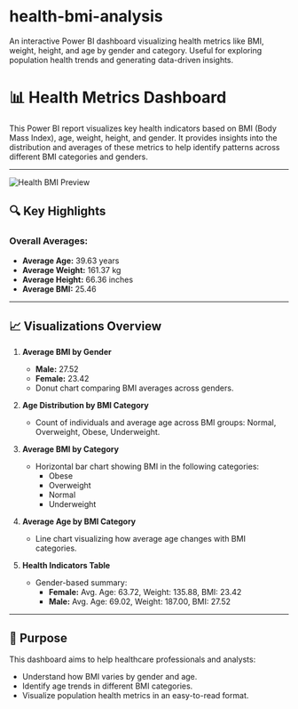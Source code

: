 # health-bmi-analysis
An interactive Power BI dashboard visualizing health metrics like BMI, weight, height, and age by gender and category. Useful for exploring population health trends and generating data-driven insights.
# 📊 Health Metrics Dashboard

This Power BI report visualizes key health indicators based on BMI (Body Mass Index), age, weight, height, and gender. It provides insights into the distribution and averages of these metrics to help identify patterns across different BMI categories and genders.

---
![Health BMI Preview](health-bmi-analysis-dashboad.png)
## 🔍 Key Highlights

### Overall Averages:
- **Average Age:** 39.63 years  
- **Average Weight:** 161.37 kg  
- **Average Height:** 66.36 inches  
- **Average BMI:** 25.46  

---

## 📈 Visualizations Overview

1. **Average BMI by Gender**
   - **Male:** 27.52  
   - **Female:** 23.42  
   - Donut chart comparing BMI averages across genders.

2. **Age Distribution by BMI Category**
   - Count of individuals and average age across BMI groups: Normal, Overweight, Obese, Underweight.

3. **Average BMI by Category**
   - Horizontal bar chart showing BMI in the following categories:
     - Obese
     - Overweight
     - Normal
     - Underweight

4. **Average Age by BMI Category**
   - Line chart visualizing how average age changes with BMI categories.

5. **Health Indicators Table**
   - Gender-based summary:
     - **Female:** Avg. Age: 63.72, Weight: 135.88, BMI: 23.42  
     - **Male:** Avg. Age: 69.02, Weight: 187.00, BMI: 27.52

---

## 🎯 Purpose

This dashboard aims to help healthcare professionals and analysts:
- Understand how BMI varies by gender and age.
- Identify age trends in different BMI categories.
- Visualize population health metrics in an easy-to-read format.
